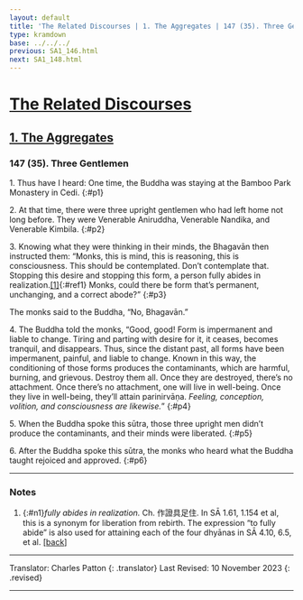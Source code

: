 ```yaml
---
layout: default
title: 'The Related Discourses | 1. The Aggregates | 147 (35). Three Gentlemen'
type: kramdown
base: ../../../
previous: SA1_146.html
next: SA1_148.html
---
```


# [The Related Discourses](../index.html)
## [1. The Aggregates](index.html)
### 147 (35). Three Gentlemen

1\. Thus have I heard: One time, the Buddha was staying at the Bamboo Park Monastery in Cedi.
{:#p1}

2\. At that time, there were three upright gentlemen who had left home not long before. They were Venerable Aniruddha, Venerable Nandika, and Venerable Kimbila.
{:#p2}

3\. Knowing what they were thinking in their minds, the Bhagavān then instructed them: “Monks, this is mind, this is reasoning, this is consciousness. This should be contemplated. Don’t contemplate that. Stopping this desire and stopping this form, a person fully abides in realization.[\[1\]](#n1){:#ref1} Monks, could there be form that’s permanent, unchanging, and a correct abode?”
{:#p3}

The monks said to the Buddha, “No, Bhagavān.”

4\. The Buddha told the monks, “Good, good! Form is impermanent and liable to change. Tiring and parting with desire for it, it ceases, becomes tranquil, and disappears. Thus, since the distant past, all forms have been impermanent, painful, and liable to change. Known in this way, the conditioning of those forms produces the contaminants, which are harmful, burning, and grievous. Destroy them all. Once they are destroyed, there’s no attachment. Once there’s no attachment, one will live in well-being. Once they live in well-being, they’ll attain parinirvāṇa. <em>Feeling, conception, volition, and consciousness are likewise.</em>”
{:#p4}

5\. When the Buddha spoke this sūtra, those three upright men didn’t produce the contaminants, and their minds were liberated.
{:#p5}

6\. After the Buddha spoke this sūtra, the monks who heard what the Buddha taught rejoiced and approved.
{:#p6}

---

### Notes

1. {:#n1}<em>fully abides in realization.</em> Ch. 作證具足住. In SĀ 1.61, 1.154 et al, this is a synonym for liberation from rebirth. The expression “to fully abide” is also used for attaining each of the four dhyānas in SĀ 4.10, 6.5, et al. [\[back\]](#ref1)

---

Translator: Charles Patton
{: .translator}
Last Revised: 10 November 2023
{: .revised}

---